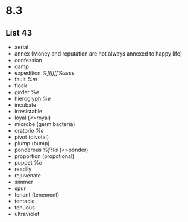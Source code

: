 # 8.3
## List 43
* aerial
* annex (Money and reputation are not always annexed to happy life)
* confession
* damp
* expedition *%ffffff%ssss*
* fault *%m*
* flock
* girder *%e*
* hieroglyph *%e*
* incubate
* irresistable
* loyal (<>royal)
* microbe (germ bacteria)
* oratorio *%e*
* pivot (pivotal)
* plump (bump)
* ponderous *%f%s* (<>ponder)
* proportion (propotional)
* puppet *%e*
* readily
* rejuvenate
* simmer
* spur
* tenant (tenement)
* tentacle
* tenuous
* ultraviolet